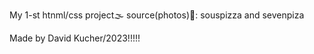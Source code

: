 My 1-st htnml/css project🌫
source(photos)📼: souspizza and sevenpiza

Made by David Kucher/2023!!!!!
